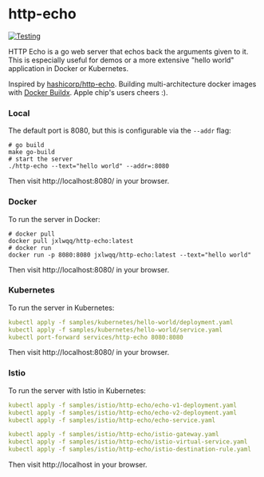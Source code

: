 # http-echo

[![Testing](https://github.com/jxlwqq/http-echo/actions/workflows/testing.yml/badge.svg)](https://github.com/jxlwqq/http-echo/actions/workflows/testing.yml)

HTTP Echo is a go web server that echos back the arguments given to it. This is especially useful for demos or a more extensive "hello world" application in Docker or Kubernetes.

Inspired by [hashicorp/http-echo](https://github.com/hashicorp/http-echo). Building multi-architecture docker images with [Docker Buildx](https://docs.docker.com/buildx/working-with-buildx/). Apple chip's users cheers :).

### Local
The default port is 8080, but this is configurable via the `--addr` flag:

```shell
# go build
make go-build
# start the server
./http-echo --text="hello world" --addr=:8080
```

Then visit http://localhost:8080/ in your browser.

### Docker

To run the server in Docker:

```shell
# docker pull
docker pull jxlwqq/http-echo:latest
# docker run
docker run -p 8080:8080 jxlwqq/http-echo:latest --text="hello world"
```

Then visit http://localhost:8080/ in your browser.

### Kubernetes

To run the server in Kubernetes:

```yaml
kubectl apply -f samples/kubernetes/hello-world/deployment.yaml
kubectl apply -f samples/kubernetes/hello-world/service.yaml
kubectl port-forward services/http-echo 8080:8080
```

Then visit http://localhost:8080/ in your browser.


### Istio

To run the server with Istio in Kubernetes:

```yaml
kubectl apply -f samples/istio/http-echo/echo-v1-deployment.yaml
kubectl apply -f samples/istio/http-echo/echo-v2-deployment.yaml
kubectl apply -f samples/istio/http-echo/echo-service.yaml

kubectl apply -f samples/istio/http-echo/istio-gateway.yaml
kubectl apply -f samples/istio/http-echo/istio-virtual-service.yaml
kubectl apply -f samples/istio/http-echo/istio-destination-rule.yaml
```

Then visit http://localhost in your browser.
